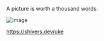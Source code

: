 A picture is worth a thousand words:

![image](https://github.com/the-shivers/personal_site/assets/58122846/80867ae0-0aea-4fa8-a198-a648551399c0)

https://shivers.dev/uke
